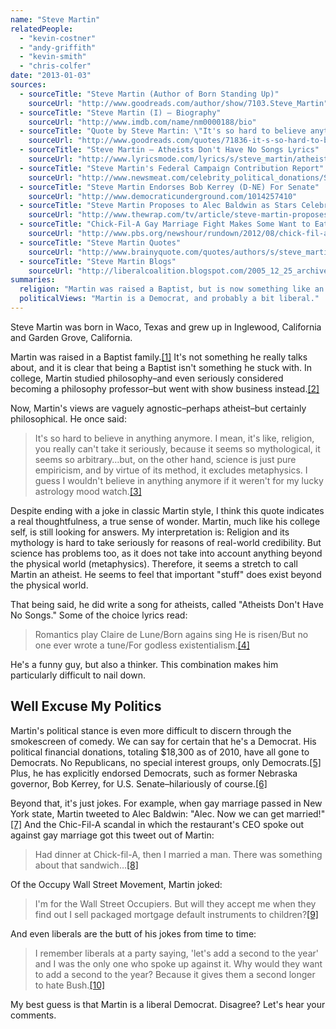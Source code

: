 ```yaml
---
name: "Steve Martin"
relatedPeople:
  - "kevin-costner"
  - "andy-griffith"
  - "kevin-smith"
  - "chris-colfer"
date: "2013-01-03"
sources:
  - sourceTitle: "Steve Martin (Author of Born Standing Up)"
    sourceUrl: "http://www.goodreads.com/author/show/7103.Steve_Martin"
  - sourceTitle: "Steve Martin (I) – Biography"
    sourceUrl: "http://www.imdb.com/name/nm0000188/bio"
  - sourceTitle: "Quote by Steve Martin: \"It's so hard to believe anything anymore. I…"
    sourceUrl: "http://www.goodreads.com/quotes/71836-it-s-so-hard-to-believe-in-anything-anymore-i-mean"
  - sourceTitle: "Steve Martin – Atheists Don't Have No Songs Lyrics"
    sourceUrl: "http://www.lyricsmode.com/lyrics/s/steve_martin/atheists_dont_have_no_songs.html"
  - sourceTitle: "Steve Martin's Federal Campaign Contribution Report"
    sourceUrl: "http://www.newsmeat.com/celebrity_political_donations/Steve_Martin.php"
  - sourceTitle: "Steve Martin Endorses Bob Kerrey (D-NE) For Senate"
    sourceUrl: "http://www.democraticunderground.com/1014257410"
  - sourceTitle: "Steve Martin Proposes to Alec Baldwin as Stars Celebrate N.Y. Gay Marriage Vote"
    sourceUrl: "http://www.thewrap.com/tv/article/steve-martin-proposes-alec-baldwin-stars-celebrate-ny-gay-marriage-vote-28572"
  - sourceTitle: "Chick-Fil-A Gay Marriage Fight Makes Some Want to Eat (Mor) Chicken"
    sourceUrl: "http://www.pbs.org/newshour/rundown/2012/08/chick-fil-a-gay-marriage-fight-makes-some-want-to-eat-mor-chicken.html"
  - sourceTitle: "Steve Martin Quotes"
    sourceUrl: "http://www.brainyquote.com/quotes/authors/s/steve_martin_2.html"
  - sourceTitle: "Steve Martin Blogs"
    sourceUrl: "http://liberalcoalition.blogspot.com/2005_12_25_archive.html"
summaries:
  religion: "Martin was raised a Baptist, but is now something like an agnostic."
  politicalViews: "Martin is a Democrat, and probably a bit liberal."
---
```


Steve Martin was born in Waco, Texas and grew up in Inglewood, California and Garden Grove, California.

Martin was raised in a Baptist family.<a class="source-citation" href="#http%3A%2F%2Fwww.goodreads.com%2Fauthor%2Fshow%2F7103.Steve_Martin" title="Steve Martin (Author of Born Standing Up)">[1]</a> It's not something he really talks about, and it is clear that being a Baptist isn't something he stuck with. In college, Martin studied philosophy–and even seriously considered becoming a philosophy professor–but went with show business instead.<a class="source-citation" href="#http%3A%2F%2Fwww.imdb.com%2Fname%2Fnm0000188%2Fbio" title="Steve Martin (I) – Biography">[2]</a>

Now, Martin's views are vaguely agnostic–perhaps atheist–but certainly philosophical. He once said:

>It's so hard to believe in anything anymore. I mean, it's like, religion, you really can't take it seriously, because it seems so mythological, it seems so arbitrary…but, on the other hand, science is just pure empiricism, and by virtue of its method, it excludes metaphysics. I guess I wouldn't believe in anything anymore if it weren't for my lucky astrology mood watch.<a class="source-citation" href="#http%3A%2F%2Fwww.goodreads.com%2Fquotes%2F71836-it-s-so-hard-to-believe-in-anything-anymore-i-mean" title="Quote by Steve Martin: &quot;It&apos;s so hard to believe anything anymore. I…">[3]</a>

Despite ending with a joke in classic Martin style, I think this quote indicates a real thoughtfulness, a true sense of wonder. Martin, much like his college self, is still looking for answers. My interpretation is: Religion and its mythology is hard to take seriously for reasons of real-world credibility. But science has problems too, as it does not take into account anything beyond the physical world (metaphysics). Therefore, it seems a stretch to call Martin an atheist. He seems to feel that important "stuff" does exist beyond the physical world.

That being said, he did write a song for atheists, called "Atheists Don't Have No Songs." Some of the choice lyrics read:

>Romantics play Claire de Lune/Born agains sing He is risen/But no one ever wrote a tune/For godless existentialism.<a class="source-citation" href="#http%3A%2F%2Fwww.lyricsmode.com%2Flyrics%2Fs%2Fsteve_martin%2Fatheists_dont_have_no_songs.html" title="Steve Martin – Atheists Don&apos;t Have No Songs Lyrics">[4]</a>

He's a funny guy, but also a thinker. This combination makes him particularly difficult to nail down.


## Well Excuse My Politics

Martin's political stance is even more difficult to discern through the smokescreen of comedy. We can say for certain that he's a Democrat. His political financial donations, totaling $18,300 as of 2010, have all gone to Democrats. No Republicans, no special interest groups, only Democrats.<a class="source-citation" href="#http%3A%2F%2Fwww.newsmeat.com%2Fcelebrity_political_donations%2FSteve_Martin.php" title="Steve Martin&apos;s Federal Campaign Contribution Report">[5]</a> Plus, he has explicitly endorsed Democrats, such as former Nebraska governor, Bob Kerrey, for U.S. Senate–hilariously of course.<a class="source-citation" href="#http%3A%2F%2Fwww.democraticunderground.com%2F1014257410" title="Steve Martin Endorses Bob Kerrey (D-NE) For Senate">[6]</a>

Beyond that, it's just jokes. For example, when gay marriage passed in New York state, Martin tweeted to Alec Baldwin: "Alec. Now we can get married!"<a class="source-citation" href="#http%3A%2F%2Fwww.thewrap.com%2Ftv%2Farticle%2Fsteve-martin-proposes-alec-baldwin-stars-celebrate-ny-gay-marriage-vote-28572" title="Steve Martin Proposes to Alec Baldwin as Stars Celebrate N.Y. Gay Marriage Vote">[7]</a> And the Chic-Fil-A scandal in which the restaurant's CEO spoke out against gay marriage got this tweet out of Martin:

>Had dinner at Chick-fil-A, then I married a man. There was something about that sandwich…<a class="source-citation" href="#http%3A%2F%2Fwww.pbs.org%2Fnewshour%2Frundown%2F2012%2F08%2Fchick-fil-a-gay-marriage-fight-makes-some-want-to-eat-mor-chicken.html" title="Chick-Fil-A Gay Marriage Fight Makes Some Want to Eat (Mor) Chicken">[8]</a>

Of the Occupy Wall Street Movement, Martin joked:

>I'm for the Wall Street Occupiers. But will they accept me when they find out I sell packaged mortgage default instruments to children?<a class="source-citation" href="#http%3A%2F%2Fwww.brainyquote.com%2Fquotes%2Fauthors%2Fs%2Fsteve_martin_2.html" title="Steve Martin Quotes">[9]</a>

And even liberals are the butt of his jokes from time to time:

>I remember liberals at a party saying, 'let's add a second to the year' and I was the only one who spoke up against it. Why would they want to add a second to the year? Because it gives them a second longer to hate Bush.<a class="source-citation" href="#http%3A%2F%2Fliberalcoalition.blogspot.com%2F2005_12_25_archive.html" title="Steve Martin Blogs">[10]</a>

My best guess is that Martin is a liberal Democrat. Disagree? Let's hear your comments.